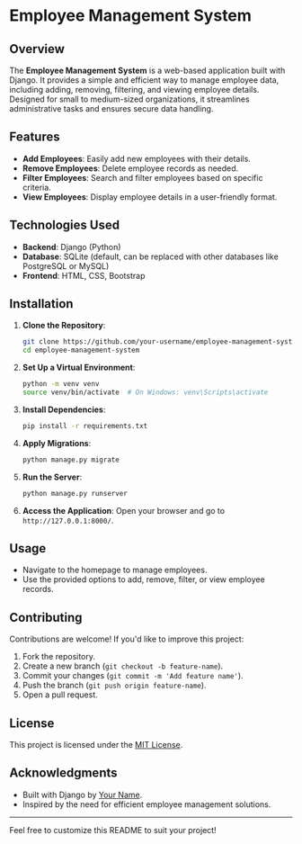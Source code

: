 # Employee Management System

## Overview
The **Employee Management System** is a web-based application built with Django. It provides a simple and efficient way to manage employee data, including adding, removing, filtering, and viewing employee details. Designed for small to medium-sized organizations, it streamlines administrative tasks and ensures secure data handling.

## Features
- **Add Employees**: Easily add new employees with their details.
- **Remove Employees**: Delete employee records as needed.
- **Filter Employees**: Search and filter employees based on specific criteria.
- **View Employees**: Display employee details in a user-friendly format.

## Technologies Used
- **Backend**: Django (Python)
- **Database**: SQLite (default, can be replaced with other databases like PostgreSQL or MySQL)
- **Frontend**: HTML, CSS, Bootstrap

## Installation

1. **Clone the Repository**:
   ```bash
   git clone https://github.com/your-username/employee-management-system.git
   cd employee-management-system
   ```

2. **Set Up a Virtual Environment**:
   ```bash
   python -m venv venv
   source venv/bin/activate  # On Windows: venv\Scripts\activate
   ```

3. **Install Dependencies**:
   ```bash
   pip install -r requirements.txt
   ```

4. **Apply Migrations**:
   ```bash
   python manage.py migrate
   ```

5. **Run the Server**:
   ```bash
   python manage.py runserver
   ```

6. **Access the Application**:
   Open your browser and go to `http://127.0.0.1:8000/`.

## Usage
- Navigate to the homepage to manage employees.
- Use the provided options to add, remove, filter, or view employee records.

## Contributing
Contributions are welcome! If you'd like to improve this project:
1. Fork the repository.
2. Create a new branch (`git checkout -b feature-name`).
3. Commit your changes (`git commit -m 'Add feature name'`).
4. Push the branch (`git push origin feature-name`).
5. Open a pull request.

## License
This project is licensed under the [MIT License](LICENSE).

## Acknowledgments
- Built with Django by [Your Name](https://your-portfolio-link.com).
- Inspired by the need for efficient employee management solutions.

---
Feel free to customize this README to suit your project!
